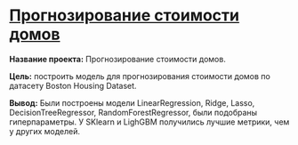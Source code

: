# [Прогнозирование стоимости домов](https://github.com/AnnaBulkina/Data-Analytics-Projects/blob/main/DS_boston_housing/boston_housing.ipynb "Boston Housing")

**Название проекта:** Прогнозирование стоимости домов.

**Цель:** построить модель для прогнозирования стоимости домов по датасету Boston Housing Dataset. 

**Вывод:**
Были построены модели LinearRegression, Ridge, Lasso, DecisionTreeRegressor, RandomForestRegressor, были подобраны гиперпараметры. У SKlearn и LighGBM получились лучшие метрики, чем у других моделей.

